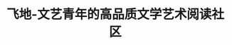 ---
description: 文艺范儿的经典，从界面到内容。
layout: post
results:
- primaryGenreName: Book
  version: '1.4'
  genreIds:
  - '6018'
  - '6012'
  formattedPrice: 免费
  artworkUrl60: http://is5.mzstatic.com/image/thumb/Purple122/v4/20/4d/21/204d2101-76e5-f1e2-63bc-a4c5ceb207ca/source/60x60bb.jpg
  userRatingCountForCurrentVersion: 21
  minimumOsVersion: '8.0'
  appletvScreenshotUrls: []
  sellerName: Shenzhen Enclave Network Technology Co., Ltd.
  supportedDevices:
  - iPad2Wifi-iPad2Wifi
  - iPad23G-iPad23G
  - iPhone4S-iPhone4S
  - iPadThirdGen-iPadThirdGen
  - iPadThirdGen4G-iPadThirdGen4G
  - iPhone5-iPhone5
  - iPodTouchFifthGen-iPodTouchFifthGen
  - iPadFourthGen-iPadFourthGen
  - iPadFourthGen4G-iPadFourthGen4G
  - iPadMini-iPadMini
  - iPadMini4G-iPadMini4G
  - iPhone5c-iPhone5c
  - iPhone5s-iPhone5s
  - iPadAir-iPadAir
  - iPadAirCellular-iPadAirCellular
  - iPadMiniRetina-iPadMiniRetina
  - iPadMiniRetinaCellular-iPadMiniRetinaCellular
  - iPhone6-iPhone6
  - iPhone6Plus-iPhone6Plus
  - iPadAir2-iPadAir2
  - iPadAir2Cellular-iPadAir2Cellular
  - iPadMini3-iPadMini3
  - iPadMini3Cellular-iPadMini3Cellular
  - iPodTouchSixthGen-iPodTouchSixthGen
  - iPhone6s-iPhone6s
  - iPhone6sPlus-iPhone6sPlus
  - iPadMini4-iPadMini4
  - iPadMini4Cellular-iPadMini4Cellular
  - iPadPro-iPadPro
  - iPadProCellular-iPadProCellular
  - iPadPro97-iPadPro97
  - iPadPro97Cellular-iPadPro97Cellular
  - iPhoneSE-iPhoneSE
  - iPhone7-iPhone7
  - iPhone7Plus-iPhone7Plus
  - iPad611-iPad611
  - iPad612-iPad612
  - iPad71-iPad71
  - iPad72-iPad72
  - iPad73-iPad73
  - iPad74-iPad74
  genres:
  - 图书
  - 生活
  currentVersionReleaseDate: '2017-04-26T23:51:26Z'
  trackName: 飞地-文艺青年的高品质文学艺术阅读社区
  isVppDeviceBasedLicensingEnabled: true
  description: '飞地，一个高品质的文艺青年文学艺术阅读社区。


    一群独立思考的写作者，六年文学杂志经历，汇聚上千位诗人、作家、艺术家，为你开启文艺阅读社区的新旅程。


    每天推出2-3条精选内容，诗歌、文学、艺术、电影、音乐等，深度阅读连接精神生活。


    诗人、作家、艺术家在这里活跃，发表新作、评论文章、与你互动。热爱阅读的知识青年聚集碰撞，信笺聊天，每个人都是新世界。


    特点介绍：

    信笺 - 文艺青年的兴趣交友，知识更有魅力

    日签 - 每天的诗意，给你感性之美，还可以个性化编辑分享好友

    文本 - 从卡夫卡、博尔赫斯，到当代作家、诗人，带来优美而深邃的阅读体验

    声音 - 温暖的原创民谣作品，高品位的实验音乐，动人的读诗声音

    影像 - 当代艺术家影像作品和诗人纪录片完整播放，口袋里的移动美术馆

    探索-多样的形式表现更有阅读价值的内容


    联系我们

    官方网址：http://www.enclavebooks.cn

    微信公众号：FeiDiAPP

    微博：@飞地Enclave

    如果你在使用过程中有任何问题或建议，都可以通过以上方式联系我们，我们的工程师不会漏掉任何一条反馈。'
  price: 0
  trackId: 1179249797
  releaseDate: '2016-12-08T06:48:53Z'
  advisories:
  - 偶尔/轻微的色情内容或裸露
  - 偶尔/轻微的烟酒或毒品使用或相关内容
  - 偶尔/轻微的卡通或幻想暴力
  screenshotUrls:
  - http://a4.mzstatic.com/us/r30/Purple111/v4/b6/00/11/b6001111-2483-f060-4e97-01803793bd55/screen696x696.jpeg
  - http://a3.mzstatic.com/us/r30/Purple111/v4/f9/e8/5a/f9e85a94-d127-c375-e4c4-5e6e7adb838d/screen696x696.jpeg
  - http://a3.mzstatic.com/us/r30/Purple111/v4/33/b3/4e/33b34e7e-c6e7-1b62-c33d-5083f05faeaf/screen696x696.jpeg
  - http://a2.mzstatic.com/us/r30/Purple111/v4/a2/76/2f/a2762ff5-8885-b2b0-7c40-c948d90a3ecc/screen696x696.jpeg
  - http://a2.mzstatic.com/us/r30/Purple91/v4/c8/a7/14/c8a71453-1ecd-27ba-4a4b-5299d6d81ce6/screen696x696.jpeg
  artistViewUrl: https://itunes.apple.com/cn/developer/%E9%A3%9E%E5%9C%B0%E7%BD%91%E7%BB%9C/id1166006470?uo=4
  primaryGenreId: 6018
  userRatingCount: 143
  averageUserRatingForCurrentVersion: 5
  kind: software
  fileSizeBytes: '94870528'
  sellerUrl: http://www.enclavebooks.cn
  trackContentRating: 12+
  bundleId: cn.enclavemedia.app
  trackCensoredName: 飞地-文艺青年的高品质文学艺术阅读社区
  contentAdvisoryRating: 12+
  isGameCenterEnabled: false
  artistName: 飞地网络
  languageCodesISO2A:
  - EN
  - ZH
  releaseNotes: 'iOS独家首发1.4版本：新增探索页！


    「新增探索页」：丰富的形式表现更有阅读价值的内容

    「新增Widget」：优雅的看日签

    「新增第三方登录」：支持微信登录，并为海外用户提供Twitter登录

    「优化主页」：全新设计的个人主页

    「优化阅读体验」：优化文章排版，阅读更舒适

    「大量体验优化」：优化使用体验，每一处细节都会成为你来飞地的理由'
  features:
  - iosUniversal
  averageUserRating: 5
  wrapperType: software
  artworkUrl512: http://is5.mzstatic.com/image/thumb/Purple122/v4/20/4d/21/204d2101-76e5-f1e2-63bc-a4c5ceb207ca/source/512x512bb.jpg
  artworkUrl100: http://is5.mzstatic.com/image/thumb/Purple122/v4/20/4d/21/204d2101-76e5-f1e2-63bc-a4c5ceb207ca/source/100x100bb.jpg
  trackViewUrl: https://geo.itunes.apple.com/cn/app/%E9%A3%9E%E5%9C%B0-%E6%96%87%E8%89%BA%E9%9D%92%E5%B9%B4%E7%9A%84%E9%AB%98%E5%93%81%E8%B4%A8%E6%96%87%E5%AD%A6%E8%89%BA%E6%9C%AF%E9%98%85%E8%AF%BB%E7%A4%BE%E5%8C%BA/id1179249797?mt=8&uo=4
  artistId: 1166006470
  currency: CNY
  ipadScreenshotUrls:
  - http://a5.mzstatic.com/us/r30/Purple111/v4/e8/8a/85/e88a850b-bf55-10fe-515b-abc1bf197ca8/sc1024x768.jpeg
  - http://a3.mzstatic.com/us/r30/Purple111/v4/50/f7/bf/50f7bf21-2eab-4d19-c01b-20d8b147ab54/sc1024x768.jpeg
  - http://a2.mzstatic.com/us/r30/Purple111/v4/52/f3/dc/52f3dcef-0fbd-f38f-0823-395779b8b664/sc1024x768.jpeg
  - http://a3.mzstatic.com/us/r30/Purple122/v4/b9/0d/11/b90d1177-3a6f-f20e-42c3-fc5c6b0994ab/sc1024x768.jpeg
  - http://a3.mzstatic.com/us/r30/Purple111/v4/2c/eb/ee/2cebee80-6990-3a1b-274a-6808d434ef56/sc1024x768.jpeg
category: 图书
tags: tag1
resultCount: 1
title: 飞地-文艺青年的高品质文学艺术阅读社区

---